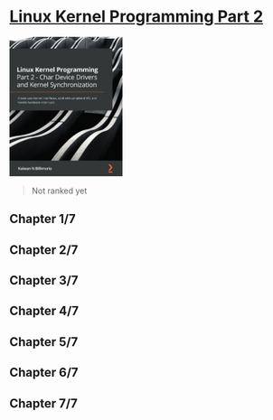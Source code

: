 # [Linux Kernel Programming Part 2](https://www.amazon.com/Linux-Kernel-Programming-Part-Synchronization/dp/180107951X/ref=sr_1_2?crid=157ODC31BDOMQ&keywords=linux+kernel+programming&qid=1662213659&sprefix=%2Caps%2C2646&sr=8-2)
<img alt="9781801079518" src="../covers/9781801079518.jpg" width="200"/>

> Not ranked yet

## Chapter 1/7
## Chapter 2/7
## Chapter 3/7
## Chapter 4/7
## Chapter 5/7
## Chapter 6/7
## Chapter 7/7
